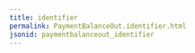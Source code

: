 ```yaml
---
title: identifier
permalink: PaymentBalanceOut.identifier.html
jsonid: paymentbalanceout_identifier
---
```

